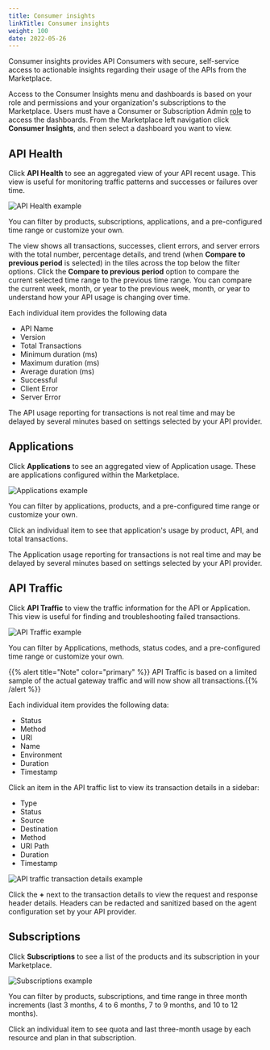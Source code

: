 ```yaml
---
title: Consumer insights
linkTitle: Consumer insights
weight: 100
date: 2022-05-26
---
```


Consumer insights provides API Consumers with secure, self-service access to actionable insights regarding their usage of the APIs from the Marketplace.

Access to the Consumer Insights menu and dashboards is based on your role and permissions and your organization's subscriptions to the Marketplace. Users must have a Consumer or Subscription Admin [role](https://docs.axway.com/bundle/platform-management/page/docs/management_guide/organizations/organization_roles_and_features/index.html#team-roles) to access the dashboards. From the Marketplace left navigation click **Consumer Insights**, and then select a dashboard you want to view.

## API Health

Click **API Health** to see an aggregated view of your API recent usage. This view is useful for monitoring traffic patterns and successes or failures over time.

![API Health example](/Images/marketplace/consumer_experience/ci_api_health.png)

You can filter by products, subscriptions, applications, and a pre-configured time range or customize your own.

The view shows all transactions, successes, client errors, and server errors with the total number, percentage details, and trend (when **Compare to previous period** is selected) in the tiles across the top below the filter options. Click the **Compare to previous period** option to compare the current selected time range to the previous time range. You can compare the current week, month, or year to the previous week, month, or year to understand how your API usage is changing over time.

Each individual item provides the following data

* API Name
* Version
* Total Transactions
* Minimum duration (ms)
* Maximum duration (ms)
* Average duration (ms)
* Successful
* Client Error
* Server Error

The API usage reporting for transactions is not real time and may be delayed by several minutes based on settings selected by your API provider.

## Applications

Click **Applications** to see an aggregated view of Application usage. These are applications configured within the Marketplace.

![Applications example](/Images/marketplace/consumer_experience/ci_applications.png)

You can filter by applications, products, and a pre-configured time range or customize your own.

Click an individual item to see that application's usage by product, API, and total transactions.

The Application usage reporting for transactions is not real time and may be delayed by several minutes based on settings selected by your API provider.

## API Traffic

Click **API Traffic** to view the traffic information for the API or Application. This view is useful for finding and troubleshooting failed transactions.

![API Traffic example](/Images/marketplace/consumer_experience/ci_api_traffic.png)

You can filter by Applications, methods, status codes, and a pre-configured time range or customize your own.

{{% alert title="Note" color="primary" %}} API Traffic is based on a limited sample of the actual gateway traffic and will now show all transactions.{{% /alert %}}

Each individual item provides the following data:

* Status
* Method
* URI
* Name
* Environment
* Duration
* Timestamp

Click an item in the API traffic list to view its transaction details in a sidebar:

* Type
* Status
* Source
* Destination
* Method
* URI Path
* Duration
* Timestamp

![API traffic transaction details example](/Images/marketplace/consumer_experience/ci_api_traffic_details.png)

Click the **+** next to the transaction details to view the request and response header details. Headers can be redacted and sanitized based on the agent configuration set by your API provider.

## Subscriptions

Click **Subscriptions** to see a list of the products and its subscription in your Marketplace.

![Subscriptions example](/Images/marketplace/consumer_experience/ci_subscriptions.png)

You can filter by products, subscriptions, and time range in three month increments (last 3 months, 4 to 6 months, 7 to 9 months, and 10 to 12 months).

Click an individual item to see quota and last three-month usage by each resource and plan in that subscription.
